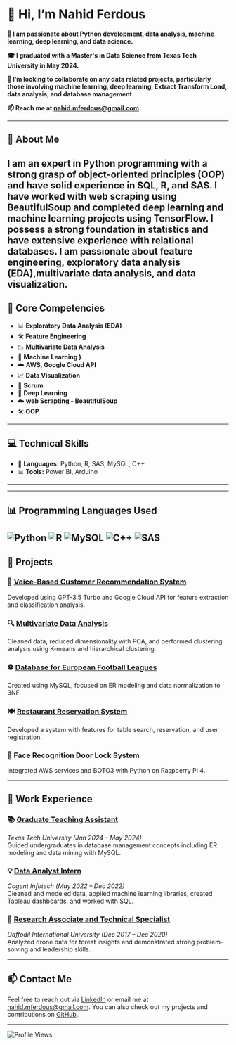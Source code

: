 # 👋 Hi, I’m Nahid Ferdous

**👀 I am passionate about Python development, data analysis, machine learning, deep learning, and data science.**

**🎓 I graduated with a Master's in Data Science from Texas Tech University in May 2024.**

**💞️ I’m looking to collaborate on any data related projects, particularly those involving machine learning, deep learning, Extract Transform Load, data analysis, and database management.**

**📫 Reach me at nahid.mferdous@gmail.com**

---

## 📝 About Me
I am an expert in Python programming with a strong grasp of object-oriented principles (OOP) and have solid experience in SQL, R, and SAS. I have worked with web scraping using BeautifulSoup and completed deep learning and machine learning projects using TensorFlow. I possess a strong foundation in statistics and have extensive experience with relational databases. I am passionate about feature engineering, exploratory data analysis (EDA),multivariate data analysis, and data visualization.
---

## 🚀 Core Competencies

- 📊 **Exploratory Data Analysis (EDA)**
- 🛠️ **Feature Engineering**
- 📉 **Multivariate Data Analysis**
- 🤖 **Machine Learning )**
- ☁️ **AWS, Google Cloud API**
- 📈 **Data Visualization**
- 📅 **Scrum**
- 🤖 **Deep Learning**
- ☁️ **web Scrapting - BeautifulSoup**
- 🛠️ **OOP**

---

## 💻 Technical Skills

- 🐍 **Languages:** Python, R, SAS, MySQL, C++
- 📊 **Tools:** Power BI, Arduino

---
---
## 📊 Programming Languages Used

![Python](https://img.shields.io/badge/Python-40%25-blue)
![R](https://img.shields.io/badge/R-20%25-blue)
![MySQL](https://img.shields.io/badge/MySQL-10%25-blue)
![C++](https://img.shields.io/badge/C++-5%25-blue)
![SAS](https://img.shields.io/badge/SAS-25%25-blue)
---

## 📂 Projects

### 🎤 [Voice-Based Customer Recommendation System](https://github.com/Nahidf21/Leveraging-Machine-Learning-for-Predictive-Analytics-in-Automotive-Sales)
Developed using GPT-3.5 Turbo and Google Cloud API for feature extraction and classification analysis.

### 🔍 [Multivariate Data Analysis](https://github.com/Nahidf21/Unravelling-the-Complexities-of-Student-Stress-Factors)
Cleaned data, reduced dimensionality with PCA, and performed clustering analysis using K-means and hierarchical clustering.

### ⚽ [Database for European Football Leagues](https://github.com/Nahidf21/European-Football-Model-MySQL)
Created using MySQL, focused on ER modeling and data normalization to 3NF.

### 🍽️ [Restaurant Reservation System](https://github.com/Nahidf21/Resturent-Reservation-System-/blob/main/Final%20-%2007-08%20.ipynb)
Developed a system with features for table search, reservation, and user registration.

### 🚪 Face Recognition Door Lock System
Integrated AWS services and BOTO3 with Python on Raspberry Pi 4.

---

## 💼 Work Experience

### 📚 [Graduate Teaching Assistant](https://github.com/Nahidf21/Graduate-Teaching-Assistant-MySQL-Work-Solutions-At-Texas-Tech-University)
*Texas Tech University (Jan 2024 – May 2024)*  
Guided undergraduates in database management concepts including ER modeling and data mining with MySQL.

### 💡 [Data Analyst Intern](https://github.com/Nahidf21/The-2018-Winter-Olympics-medal-prediction-for-the-host-country-/blob/main/Olympic_history_analysis.ipynb)
*Cogent Infotech (May 2022 – Dec 2022)*  
Cleaned and modeled data, applied machine learning libraries, created Tableau dashboards, and worked with SQL.

### 🌳 [Research Associate and Technical Specialist](https://sites.nationalacademies.org/PGA/PEER/PEERscience/PGA_181419)
*Daffodil International University (Dec 2017 – Dec 2020)*  
Analyzed drone data for forest insights and demonstrated strong problem-solving and leadership skills.

---

## 📫 Contact Me

Feel free to reach out via [LinkedIn](https://www.linkedin.com/in/nahidferdousuavbd) or email me at nahid.mferdous@gmail.com. You can also check out my projects and contributions on [GitHub](https://github.com/Nahidf21).

---

![Profile Views](https://komarev.com/ghpvc/?username=Nahidf21&color=blue)


